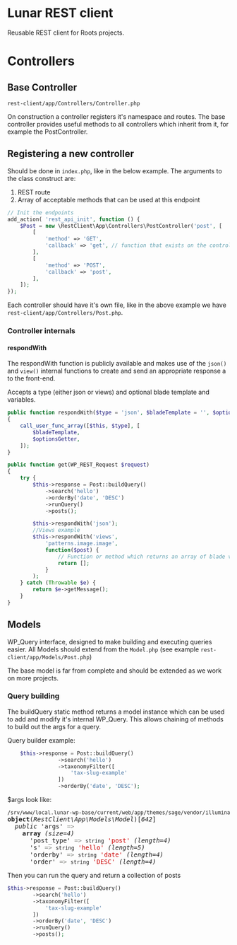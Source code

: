 # Lunar REST client

Reusable REST client for Roots projects.

# Controllers

## Base Controller
`rest-client/app/Controllers/Controller.php`

On construction a controller registers it's namespace and routes. The base controller provides useful methods to all controllers which inherit from it, for example the PostController.

## Registering a new controller

Should be done in `index.php`, like in the below example. The arguments to the class construct are:

1. REST route
2. Array of acceptable methods that can be used at this endpoint

```php
// Init the endpoints
add_action( 'rest_api_init', function () {
	$Post = new \RestClient\App\Controllers\PostController('post', [
		[
			'method' => 'GET',
			'callback' => 'get', // function that exists on the controller class
		],
		[
			'method' => 'POST',
			'callback' => 'post',
		],
	]);
});
```

Each controller should have it's own file, like in the above example we have `rest-client/app/Controllers/Post.php`.

### Controller internals

#### respondWith
The respondWith function is publicly available and makes use of the `json()` and `view()` internal functions to create and send an appropriate response a to the front-end.

Accepts a type (either json or views) and optional blade template and variables.

```php
public function respondWith($type = 'json', $bladeTemplate = '', $optionsGetter = false)
{
	call_user_func_array([$this, $type], [
		$bladeTemplate,
		$optionsGetter,
	]);
}

public function get(WP_REST_Request $request)
{
	try {
		$this->response = Post::buildQuery()
			->search('hello')
			->orderBy('date', 'DESC')
			->runQuery()
			->posts();

		$this->respondWith('json');
		//Views example
		$this->respondWith('views',
			'patterns.image.image',
			function($post) {
				// Function or method which returns an array of blade variables based on the $post
				return [];
			}
		);
	} catch (Throwable $e) {
		return $e->getMessage();
	}
}
```

## Models

WP_Query interface, designed to make building and executing queries easier. All Models should extend from the `Model.php` (see example `rest-client/app/Models/Post.php`)

The base model is far from complete and should be extended as we work on more projects.

### Query building

The buildQuery static method returns a model instance which can be used to add and modify it's internal WP_Query. This allows chaining of methods to build out the args for a query.

Query builder example:
```php
	$this->response = Post::buildQuery()
				->search('hello')
				->taxonomyFilter([
					'tax-slug-example'
				])
				->orderBy('date', 'DESC');
```
$args look like:
<pre class='xdebug-var-dump' dir='ltr'>
<small>/srv/www/local.lunar-wp-base/current/web/app/themes/sage/vendor/illuminate/support/Debug/Dumper.php:23:</small>
<b>object</b>(<i>RestClient\App\Models\Model</i>)[<i>642</i>]
  <i>public</i> 'args' <font color='#888a85'>=&gt;</font>
    <b>array</b> <i>(size=4)</i>
      'post_type' <font color='#888a85'>=&gt;</font> <small>string</small> <font color='#cc0000'>'post'</font> <i>(length=4)</i>
      's' <font color='#888a85'>=&gt;</font> <small>string</small> <font color='#cc0000'>'hello'</font> <i>(length=5)</i>
      'orderby' <font color='#888a85'>=&gt;</font> <small>string</small> <font color='#cc0000'>'date'</font> <i>(length=4)</i>
      'order' <font color='#888a85'>=&gt;</font> <small>string</small> <font color='#cc0000'>'DESC'</font> <i>(length=4)</i>
</pre>

Then you can run the query and return a collection of posts
```php
$this->response = Post::buildQuery()
		->search('hello')
		->taxonomyFilter([
			'tax-slug-example'
		])
		->orderBy('date', 'DESC')
		->runQuery()
		->posts();
```
